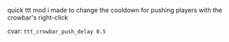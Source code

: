 quick ttt mod i made to change the cooldown for pushing players with the crowbar's right-click

cvar: `ttt_crowbar_push_delay 0.5`
